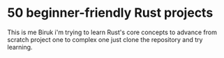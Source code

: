 # 50 beginner-friendly Rust projects
This is me Biruk i'm trying to learn Rust's core concepts to advance from scratch project one to complex one just clone the repository and try learning.
